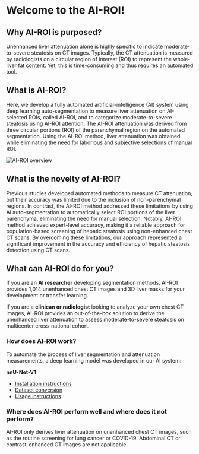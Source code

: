 # Welcome to the AI-ROI!

## Why AI-ROI is purposed?

Unenhanced liver attenuation alone is highly specific to indicate moderate-to-severe steatosis on CT images. Typically, the CT attenuation is measured by radiologists on a circular region of interest (ROI) to represent the whole-liver fat content. Yet, this is time-consuming and thus requires an automated tool. 

## What is AI-ROI?

Here, we develop a fully automated artificial-intelligence (AI) system using deep learning auto-segmentation to measure liver attenuation on AI-selected ROIs, called AI-ROI, and to categorize moderate-to-severe steatosis using AI-ROI attention. The AI-ROI attenuation was derived from three circular portions (ROI) of the parenchymal region on the automated segmentation. Using the AI-ROI method, liver attenuation was obtained while eliminating the need for laborious and subjective selections of manual ROI.

![AI-ROI overview](https://user-images.githubusercontent.com/73850754/230751205-b5de553a-2d71-42ba-9b6a-d788d6d0f258.png)


## What is the novelty of AI-ROI?

Previous studies developed automated methods to measure CT attenuation, but their accuracy was limited due to the inclusion of non-parenchymal regions. In contrast, the AI-ROI method addressed these limitations by using AI auto-segmentation to automatically select ROI portions of the liver parenchyma, eliminating the need for manual selection. Notably, AI-ROI method achieved expert-level accuracy, making it a reliable approach for population-based screening of hepatic steatosis using non-enhanced chest CT scans. By overcoming these limitations, our approach represented a significant improvement in the accuracy and efficiency of hepatic steatosis detection using CT scans.

## What can AI-ROI do for you?
If you are an **AI researcher** developing segmentation methods, AI-ROI provides 1,014 unenhanced chest CT images and 3D liver masks for your development or transfer learning.

If you are a **clinican or radiologist** looking to analyze your own chest CT images, AI-ROI provides an out-of-the-box solution to derive the unenhanced liver attenuation to assess moderate-to-severe steatosis on multicenter cross-national cohort.

### How does AI-ROI work?
To automate the process of liver segmentation and attenuation measurements, a deep learning model was developed in our AI system:  

**nnU-Net-V1**
- [Installation instructions](documentation/installation_instructions.md)
- [Dataset conversion](documentation/dataset_format.md)
- [Usage instructions](documentation/how_to_use_nnunet.md)


### Where does AI-ROI perform well and where does it not perform?
AI-ROI only derives liver attenuation on unenhanced chest CT images, such as the routine screening for lung cancer or COVID-19. Abdominal CT or contrast-enhanced CT images are not applicable.
